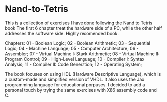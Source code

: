 # Nand-to-Tetris
This is a collection of exercises I have done following the Nand to Tetris book
The first 6 chapter treat the hardware side of a PC, while the other half addresses the software side.
Highly recomended book. 

Chapters:
01 - Boolean Logic;
02 - Boolean Arithmetic;
03 - Sequential Logic;
04 - Machine Language;
05 - Computer Architecture;
06 - Assembler;
07 - Virtual Machine I: Stack Arithmetic;
08 - Virtual Machine II: Program Control;
09 - High-Level Language;
10 - Compiler I: Syntax Analysis;
11 - Compiler II: Code Generation;
12 -  Operating System;

The book focuses on using HDL (Hardware Descriptive Language), which is a custom-made and simplified version of VHDL. It also uses the Jax programming language for educational porpuses.
I decided to add a personal touch by trying the same exercises with X86 assembly code and C.  

